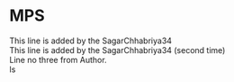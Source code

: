 # MPS
This line is added by the SagarChhabriya34<br>
This line is added by the SagarChhabriya34 (second time)<br>
Line no three from Author.<br>ls

